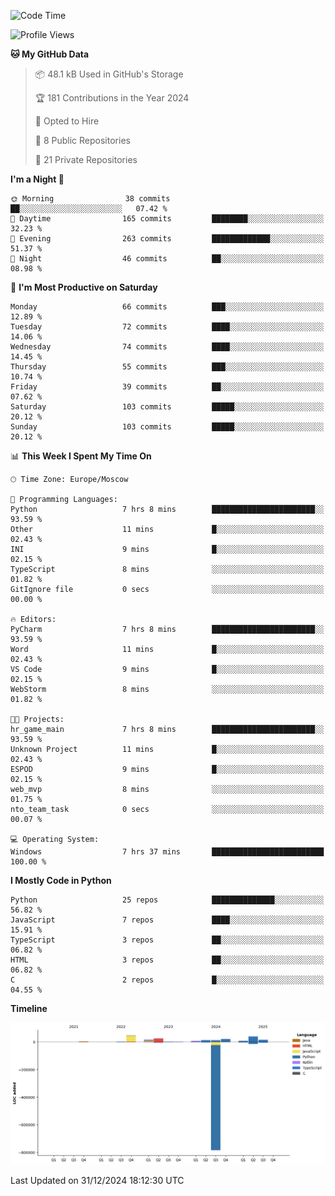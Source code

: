 <!--START_SECTION:waka-->
![Code Time](http://img.shields.io/badge/Code%20Time-576%20hrs%2028%20mins-blue)

![Profile Views](http://img.shields.io/badge/Profile%20Views-6-blue)

**🐱 My GitHub Data** 

> 📦 48.1 kB Used in GitHub's Storage 
 > 
> 🏆 181 Contributions in the Year 2024
 > 
> 💼 Opted to Hire
 > 
> 📜 8 Public Repositories 
 > 
> 🔑 21 Private Repositories 
 > 
**I'm a Night 🦉** 

```text
🌞 Morning                38 commits          ██░░░░░░░░░░░░░░░░░░░░░░░   07.42 % 
🌆 Daytime                165 commits         ████████░░░░░░░░░░░░░░░░░   32.23 % 
🌃 Evening                263 commits         █████████████░░░░░░░░░░░░   51.37 % 
🌙 Night                  46 commits          ██░░░░░░░░░░░░░░░░░░░░░░░   08.98 % 
```
📅 **I'm Most Productive on Saturday** 

```text
Monday                   66 commits          ███░░░░░░░░░░░░░░░░░░░░░░   12.89 % 
Tuesday                  72 commits          ████░░░░░░░░░░░░░░░░░░░░░   14.06 % 
Wednesday                74 commits          ████░░░░░░░░░░░░░░░░░░░░░   14.45 % 
Thursday                 55 commits          ███░░░░░░░░░░░░░░░░░░░░░░   10.74 % 
Friday                   39 commits          ██░░░░░░░░░░░░░░░░░░░░░░░   07.62 % 
Saturday                 103 commits         █████░░░░░░░░░░░░░░░░░░░░   20.12 % 
Sunday                   103 commits         █████░░░░░░░░░░░░░░░░░░░░   20.12 % 
```


📊 **This Week I Spent My Time On** 

```text
🕑︎ Time Zone: Europe/Moscow

💬 Programming Languages: 
Python                   7 hrs 8 mins        ███████████████████████░░   93.59 % 
Other                    11 mins             █░░░░░░░░░░░░░░░░░░░░░░░░   02.43 % 
INI                      9 mins              █░░░░░░░░░░░░░░░░░░░░░░░░   02.15 % 
TypeScript               8 mins              ░░░░░░░░░░░░░░░░░░░░░░░░░   01.82 % 
GitIgnore file           0 secs              ░░░░░░░░░░░░░░░░░░░░░░░░░   00.00 % 

🔥 Editors: 
PyCharm                  7 hrs 8 mins        ███████████████████████░░   93.59 % 
Word                     11 mins             █░░░░░░░░░░░░░░░░░░░░░░░░   02.43 % 
VS Code                  9 mins              █░░░░░░░░░░░░░░░░░░░░░░░░   02.15 % 
WebStorm                 8 mins              ░░░░░░░░░░░░░░░░░░░░░░░░░   01.82 % 

🐱‍💻 Projects: 
hr_game_main             7 hrs 8 mins        ███████████████████████░░   93.59 % 
Unknown Project          11 mins             █░░░░░░░░░░░░░░░░░░░░░░░░   02.43 % 
ESPOD                    9 mins              █░░░░░░░░░░░░░░░░░░░░░░░░   02.15 % 
web_mvp                  8 mins              ░░░░░░░░░░░░░░░░░░░░░░░░░   01.75 % 
nto_team_task            0 secs              ░░░░░░░░░░░░░░░░░░░░░░░░░   00.07 % 

💻 Operating System: 
Windows                  7 hrs 37 mins       █████████████████████████   100.00 % 
```

**I Mostly Code in Python** 

```text
Python                   25 repos            ██████████████░░░░░░░░░░░   56.82 % 
JavaScript               7 repos             ████░░░░░░░░░░░░░░░░░░░░░   15.91 % 
TypeScript               3 repos             ██░░░░░░░░░░░░░░░░░░░░░░░   06.82 % 
HTML                     3 repos             ██░░░░░░░░░░░░░░░░░░░░░░░   06.82 % 
C                        2 repos             █░░░░░░░░░░░░░░░░░░░░░░░░   04.55 % 
```



**Timeline**

![Lines of Code chart](https://raw.githubusercontent.com/adlemx/adlemx/main/assets/bar_graph.png)


 Last Updated on 31/12/2024 18:12:30 UTC
<!--END_SECTION:waka-->
